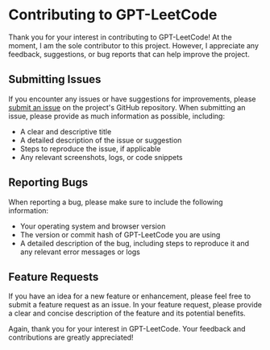 # Contributing to GPT-LeetCode

Thank you for your interest in contributing to GPT-LeetCode! At the moment, I am the sole contributor to this project. However, I appreciate any feedback, suggestions, or bug reports that can help improve the project.

## Submitting Issues

If you encounter any issues or have suggestions for improvements, please [submit an issue](https://github.com/luzhenqian/gpt-leetcode/issues) on the project's GitHub repository. When submitting an issue, please provide as much information as possible, including:

- A clear and descriptive title
- A detailed description of the issue or suggestion
- Steps to reproduce the issue, if applicable
- Any relevant screenshots, logs, or code snippets

## Reporting Bugs

When reporting a bug, please make sure to include the following information:

- Your operating system and browser version
- The version or commit hash of GPT-LeetCode you are using
- A detailed description of the bug, including steps to reproduce it and any relevant error messages or logs

## Feature Requests

If you have an idea for a new feature or enhancement, please feel free to submit a feature request as an issue. In your feature request, please provide a clear and concise description of the feature and its potential benefits.

Again, thank you for your interest in GPT-LeetCode. Your feedback and contributions are greatly appreciated!
